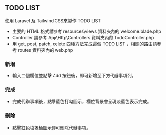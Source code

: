 ## **TODO LIST**

使用 Laravel 及 Tailwind CSS來製作 TODO LIST

- 主要的 HTML 格式請參考 resources\views 資料夾內的 welcome.blade.php
- Controller 請參考 App\Http\Controllers 資料夾內的 TodoController.php
- 用 get, post, patch, delete 四種方法完成這個 TODO LIST ，相關的路由請參考 routes 資料夾內的 web.php

### 新增
- 輸入二個欄位並點擊 Add 按鈕後，即可新增至下方代辦事項列。
![]()

### 完成
- 完成代辦事項後，點擊藍色打勾圖示，欄位背景會呈現淡藍色表示完成。
![]()

### 刪除
- 點擊紅色垃圾桶圖示即可刪除代辦事項。
![]()